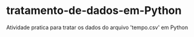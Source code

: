 # tratamento-de-dados-em-Python
Atividade pratica para tratar os dados do arquivo 'tempo.csv' em Python
